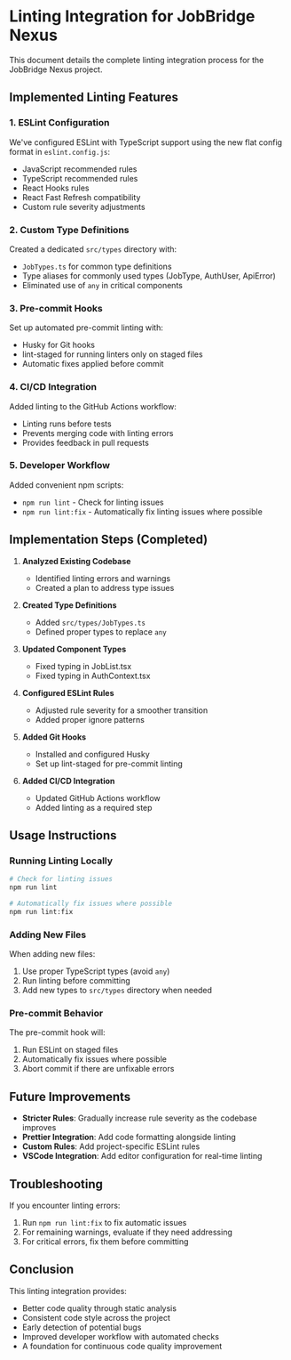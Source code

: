 # Linting Integration for JobBridge Nexus

This document details the complete linting integration process for the JobBridge Nexus project.

## Implemented Linting Features

### 1. ESLint Configuration

We've configured ESLint with TypeScript support using the new flat config format in `eslint.config.js`:

- JavaScript recommended rules
- TypeScript recommended rules
- React Hooks rules
- React Fast Refresh compatibility
- Custom rule severity adjustments

### 2. Custom Type Definitions

Created a dedicated `src/types` directory with:

- `JobTypes.ts` for common type definitions
- Type aliases for commonly used types (JobType, AuthUser, ApiError)
- Eliminated use of `any` in critical components

### 3. Pre-commit Hooks

Set up automated pre-commit linting with:

- Husky for Git hooks
- lint-staged for running linters only on staged files
- Automatic fixes applied before commit

### 4. CI/CD Integration

Added linting to the GitHub Actions workflow:

- Linting runs before tests
- Prevents merging code with linting errors
- Provides feedback in pull requests

### 5. Developer Workflow

Added convenient npm scripts:

- `npm run lint` - Check for linting issues
- `npm run lint:fix` - Automatically fix linting issues where possible

## Implementation Steps (Completed)

1. **Analyzed Existing Codebase**
   - Identified linting errors and warnings
   - Created a plan to address type issues

2. **Created Type Definitions**
   - Added `src/types/JobTypes.ts`
   - Defined proper types to replace `any`

3. **Updated Component Types**
   - Fixed typing in JobList.tsx
   - Fixed typing in AuthContext.tsx

4. **Configured ESLint Rules**
   - Adjusted rule severity for a smoother transition
   - Added proper ignore patterns

5. **Added Git Hooks**
   - Installed and configured Husky
   - Set up lint-staged for pre-commit linting

6. **Added CI/CD Integration**
   - Updated GitHub Actions workflow
   - Added linting as a required step

## Usage Instructions

### Running Linting Locally

```bash
# Check for linting issues
npm run lint

# Automatically fix issues where possible
npm run lint:fix
```

### Adding New Files

When adding new files:

1. Use proper TypeScript types (avoid `any`)
2. Run linting before committing
3. Add new types to `src/types` directory when needed

### Pre-commit Behavior

The pre-commit hook will:

1. Run ESLint on staged files
2. Automatically fix issues where possible
3. Abort commit if there are unfixable errors

## Future Improvements

- **Stricter Rules**: Gradually increase rule severity as the codebase improves
- **Prettier Integration**: Add code formatting alongside linting
- **Custom Rules**: Add project-specific ESLint rules
- **VSCode Integration**: Add editor configuration for real-time linting

## Troubleshooting

If you encounter linting errors:

1. Run `npm run lint:fix` to fix automatic issues
2. For remaining warnings, evaluate if they need addressing
3. For critical errors, fix them before committing

## Conclusion

This linting integration provides:

- Better code quality through static analysis
- Consistent code style across the project
- Early detection of potential bugs
- Improved developer workflow with automated checks
- A foundation for continuous code quality improvement 